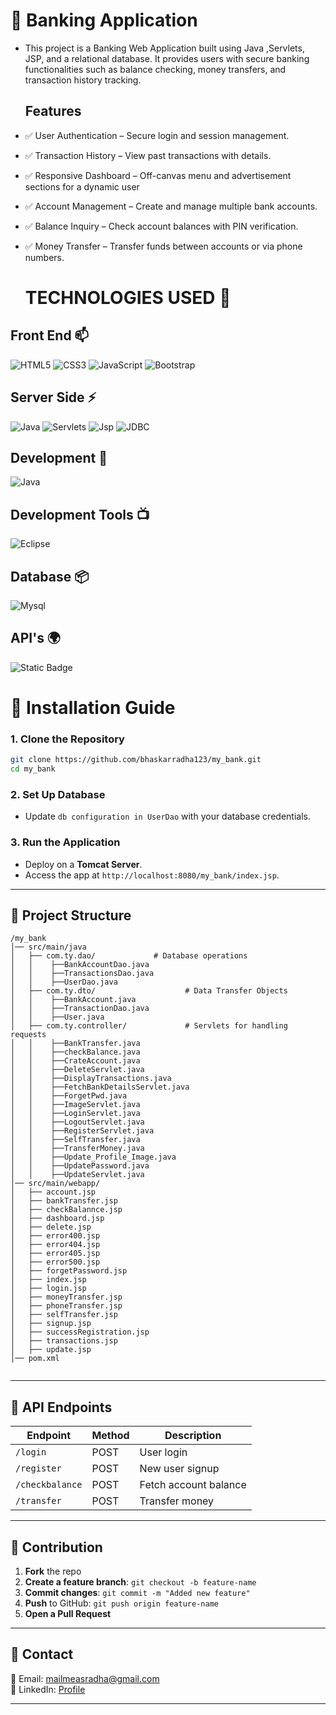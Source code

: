 # 🏦 Banking Application



- This project is a Banking Web Application built using Java ,Servlets, JSP, and a relational database. It provides users with secure banking functionalities such as balance checking, money transfers, and transaction history tracking.

  ## Features

- ✅ User Authentication – Secure login and session management.
- ✅ Transaction History – View past transactions with details.
- ✅ Responsive Dashboard – Off-canvas menu and advertisement sections for a dynamic user
- ✅ Account Management – Create and manage multiple bank accounts.
- ✅ Balance Inquiry – Check account balances with PIN verification.
- ✅ Money Transfer – Transfer funds between accounts or via phone numbers.

  # TECHNOLOGIES USED 📌

## Front End 📫

![HTML5](https://img.shields.io/static/v1?style=for-the-badge&message=HTML5&color=E34F26&logo=HTML5&logoColor=FFFFFF&label=)
![CSS3](https://img.shields.io/static/v1?style=for-the-badge&message=CSS3&color=1572B6&logo=CSS3&logoColor=FFFFFF&label=)
![JavaScript](https://img.shields.io/static/v1?style=for-the-badge&message=JavaScript&color=222222&logo=JavaScript&logoColor=F7DF1E&label=)
![Bootstrap](https://img.shields.io/static/v1?style=for-the-badge&message=Bootstrap&color=7952B3&logo=Bootstrap&logoColor=FFFFFF&label=)

## Server Side ⚡

![Java](https://img.shields.io/static/v1?style=for-the-badge&message=Java&color=007396&logo=java&logoColor=FFFFFF&label=)
![Servlets](https://img.shields.io/static/v1?style=for-the-badge&message=Servlets&color=7952B3&logo=Java&logoColor=FFFFFF&label=)
![Jsp](https://img.shields.io/static/v1?style=for-the-badge&message=Jsp&color=E34F26&logo=Java&logoColor=FFFFFF&label=)
![JDBC](https://img.shields.io/static/v1?style=for-the-badge&message=JDBC&color=222223&logo=jdbc&logoColor=FFFFFF&label=)



## Development 🔭

![Java](https://img.shields.io/static/v1?style=for-the-badge&message=Open+JDK+18&color=blue6&label=)

## Development Tools 📺

![Eclipse](https://img.shields.io/static/v1?style=for-the-badge&message=eclipse&color=007396&logo=eclipse&logoColor=FFFFFF&label=)

## Database 📦

![Mysql](https://img.shields.io/static/v1?style=for-the-badge&message=MySQL&color=7952B3&logo=mysql&logoColor=FFFFFF&label=)

## API's 🌍

![Static Badge](https://img.shields.io/badge/RozarPay%20-API-blue)










# 🚀 Installation Guide

### 1. Clone the Repository
```sh
git clone https://github.com/bhaskarradha123/my_bank.git
cd my_bank
```

### 2. Set Up Database
- Update `db configuration in UserDao` with your database credentials.  

### 3. Run the Application
- Deploy on a **Tomcat Server**.  
- Access the app at `http://localhost:8080/my_bank/index.jsp`.  

---

## 📂 Project Structure

```
/my_bank
│── src/main/java
│   ├── com.ty.dao/             # Database operations
│   │    ├──BankAccountDao.java
│   │    ├──TransactionsDao.java
│   │    ├──UserDao.java
│   ├── com.ty.dto/                    # Data Transfer Objects
│   │    ├──BankAccount.java
│   │    ├──TransactionDao.java
│   │    ├──User.java 
│   ├── com.ty.controller/             # Servlets for handling requests
│   │    ├──BankTransfer.java
│   │    ├──checkBalance.java
│   │    ├──CrateAccount.java
│   │    ├──DeleteServlet.java
│   │    ├──DisplayTransactions.java
│   │    ├──FetchBankDetailsServlet.java
│   │    ├──ForgetPwd.java
│   │    ├──ImageServlet.java
│   │    ├──LoginServlet.java
│   │    ├──LogoutServlet.java
│   │    ├──RegisterServlet.java
│   │    ├──SelfTransfer.java
│   │    ├──TransferMoney.java
│   │    ├──Update_Profile_Image.java
│   │    ├──UpdatePassword.java
│   │    ├──UpdateServlet.java
│── src/main/webapp/
│   ├── account.jsp
│   ├── bankTransfer.jsp
│   ├── checkBalannce.jsp
│   ├── dashboard.jsp
│   ├── delete.jsp
│   ├── error400.jsp
│   ├── error404.jsp
│   ├── error405.jsp
│   ├── error500.jsp
│   ├── forgetPassword.jsp
│   ├── index.jsp
│   ├── login.jsp
│   ├── moneyTransfer.jsp
│   ├── phoneTransfer.jsp
│   ├── selfTransfer.jsp
│   ├── signup.jsp
│   ├── successRegistration.jsp
│   ├── transactions.jsp
│   ├── update.jsp
│── pom.xml


```

---

## 📝 API Endpoints

| Endpoint      | Method | Description          |
|--------------|--------|----------------------|
| `/login`     | POST   | User login          |
| `/register`  | POST   | New user signup     |
| `/checkbalance` | POST  | Fetch account balance |
| `/transfer`  | POST   | Transfer money      |

---

## 🤝 Contribution

1. **Fork** the repo  
2. **Create a feature branch**: `git checkout -b feature-name`  
3. **Commit changes**: `git commit -m "Added new feature"`  
4. **Push** to GitHub: `git push origin feature-name`  
5. **Open a Pull Request**  

---

## 📧 Contact
📩 Email: mailmeasradha@gmail.com  
🔗 LinkedIn: [Profile](https://linkedin.com/in/bhaskarradha13/)  

---


